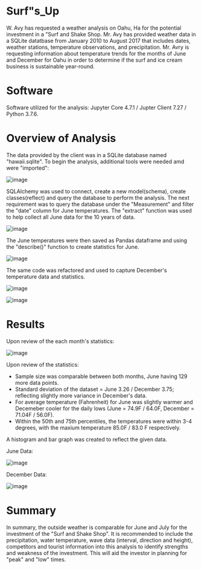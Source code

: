 # Surf"s_Up
W. Avy has requested a weather analysis on Oahu, Ha for the potential investment in a "Surf and Shake Shop.  Mr. Avy has provided weather data in a SQLite datatbase from January 2010 to August 2017 that includes dates, weather stations, temperature observations, and precipitation. Mr. Avry is requesting information about temperature trends for the months of June and December for Oahu in order to determine if the surf and ice cream business is sustainable year-round.

# Software
Software utilized for the analysis:  Jupyter Core 4.7.1 / Jupter Client 7.27 / Python 3.7.6.

# Overview of Analysis
The data provided by the client was in a SQLite database named "hawaii.sqlite".  To begin the analysis, additional tools were needed amd were "imported":

![image](https://user-images.githubusercontent.com/89953246/139586514-38f82522-4b7f-4d5f-ade5-704b8bc7c1d7.png)

SQLAlchemy was used to connect, create a new model(schema), create classes(reflect) and query the database to perform the analysis. The next requirement was to query the database under the "Measurement" and filter the "date" column for June temperatures. The "extract" function was used to help collect all June data for the 10 years of data.

![image](https://user-images.githubusercontent.com/89953246/139586644-0b34fe88-d6fc-4816-9288-99f84351f694.png)

The June temperatures were then saved as Pandas dataframe and using the "describe()" function to create statistics for June.

![image](https://user-images.githubusercontent.com/89953246/139586795-d4c1aedc-c76e-4a16-8d83-34327796bcb0.png)

The same code was refactored and used to capture December's temperature data and statistics.

![image](https://user-images.githubusercontent.com/89953246/139587259-dd9e8124-c78e-43f1-b1b7-5a3e63648c0a.png)

![image](https://user-images.githubusercontent.com/89953246/139587340-6203be3c-e212-4009-957c-21097ae575c2.png)

# Results
Upon review of the each month's statistics:

![image](https://user-images.githubusercontent.com/89953246/139587486-d69868d7-bafc-475c-aa85-5b9a0d953f8e.png)

Upon review of the statistics:  

  - Sample size was comparable between both months, June having 129 more data points.
  - Standard deviation of the dataset = June 3.26 / December 3.75; reflecting slightly more variance in December's data.
  - For average temperature (Fahrenheit) for June was slightly warmer and Decemeber cooler for the daily lows (June = 74.9F / 64.0F, December = 71.04F / 56.0F).  
  - Within the 50th and 75th percentiles, the temperatures were within 3-4 degrees, with the maxium temperature 85.0F / 83.0 F respectively.
  
A histogram and bar graph was created to reflect the given data.

June Data:

![image](https://user-images.githubusercontent.com/89953246/139588651-15d4f238-2c73-42fc-a685-924c3723d116.png)

December Data:

![image](https://user-images.githubusercontent.com/89953246/139588507-01e86d15-684c-4899-8454-f13b24865a2c.png)


# Summary
In summary, the outside weather is comparable for June and July for the investment of the "Surf and Shake Shop".  It is recommended to include the precipitation, water temperature, wave data (interval, direction and height), competitors and tourist information into this analysis to identify strengths and weakness of the investment.  This will aid the investor in planning for "peak" and "low" times.
